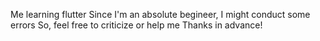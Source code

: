 Me learning flutter
Since I'm an absolute begineer, I might conduct some errors
So, feel free to criticize or help me
Thanks in advance!
